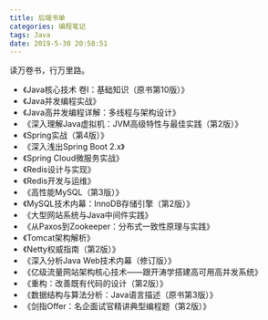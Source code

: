 ```yaml
---
title: 后端书单
categories: 编程笔记
tags: Java
date: 2019-5-30 20:58:51
---
```


读万卷书，行万里路。

<!--more-->

- 《Java核心技术 卷I：基础知识（原书第10版）》
- 《Java并发编程实战》
- 《Java高并发编程详解：多线程与架构设计》
- 《深入理解Java虚拟机：JVM高级特性与最佳实践（第2版）》
- 《Spring实战（第4版）》
- 《深入浅出Spring Boot 2.x》
- 《Spring Cloud微服务实战》
- 《Redis设计与实现》
- 《Redis开发与运维》
- 《高性能MySQL（第3版）》
- 《MySQL技术内幕：InnoDB存储引擎（第2版）》
- 《大型网站系统与Java中间件实践》
- 《从Paxos到Zookeeper：分布式一致性原理与实践》
- 《Tomcat架构解析》
- 《Netty权威指南（第2版）》
- 《深入分析Java Web技术内幕（修订版）》
- 《亿级流量网站架构核心技术——跟开涛学搭建高可用高并发系统》
- 《重构：改善既有代码的设计（第2版）》
- 《数据结构与算法分析：Java语言描述（原书第3版）》
- 《剑指Offer：名企面试官精讲典型编程题（第2版）》
